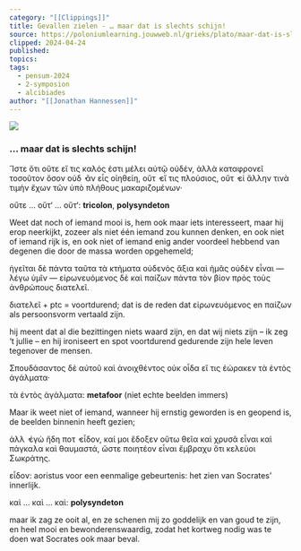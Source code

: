 ```yaml
---
category: "[[Clippings]]"
title: Gevallen zielen - … maar dat is slechts schijn!
source: https://poloniumlearning.jouwweb.nl/grieks/plato/maar-dat-is-slechts-schijn
clipped: 2024-04-24
published:
topics:
tags:
  - pensum-2024
  - 2-symposion
  - alcibiades
author: "[[Jonathan Hannessen]]"
---
```


 [![](https://primary.jwwb.nl/public/z/z/j/temp-srmwdybokmzhdiosysoa/63e436f1-c61b-42b4-a4ad-00f870e10a93.gif?enable-io=true&enable=upscale&crop=480%2C60%2Cx0%2Cy20%2Csafe&width=313&height=39)](https://poloniumlearning.jouwweb.nl/grieks/plato)

### … maar dat is slechts schijn!

Ἵστε ὅτι οὔτε εἴ τις καλός ἐστι μέλει αὐτῷ οὐδέν, ἀλλὰ καταφρονεῖ τοσοῦτον ὅσον οὐδ ̓ ἂν εἷς οἰηθείη, οὔτ ̓ εἴ τις πλούσιος, οὔτ ̓ εἰ ἄλλην τινὰ τιμὴν ἔχων τῶν ὑπὸ πλήθους μακαριζομένων·

οὔτε … οὔτ‘ … οὔτ‘: **tricolon**, **polysyndeton**

Weet dat noch of iemand mooi is, hem ook maar iets interesseert, maar hij erop neerkijkt, zozeer als niet één iemand zou kunnen denken, en ook niet of iemand rijk is, en ook niet of iemand enig ander voordeel hebbend <is> van degenen die door de massa worden opgehemeld;

ἡγεῖται δὲ πάντα ταῦτα τὰ κτήματα οὐδενὸς ἄξια καὶ ἡμᾶς οὐδὲν εἶναι — λέγω ὑμῖν — εἰρωνευόμενος δὲ καὶ παίζων πάντα τὸν βίον πρὸς τοὺς ἀνθρώπους διατελεῖ.

διατελεῖ + ptc = voortdurend; dat is de reden dat εἰρωνευόμενος en παίζων als persoonsvorm vertaald zijn.

hij meent dat al die bezittingen niets waard zijn, en dat wij niets zijn – ik zeg ‘t jullie – en hij ironiseert en spot voortdurend gedurende zijn hele leven tegenover de mensen.

Σπουδάσαντος δὲ αὐτοῦ καὶ ἀνοιχθέντος οὐκ οἶδα εἴ τις ἑώρακεν τὰ ἐντὸς ἀγάλματα·

τὰ ἐντὸς ἀγάλματα: **metafoor** (niet echte beelden immers)

Maar ik weet niet of iemand, wanneer hij ernstig geworden is en geopend is, de beelden binnenin heeft gezien;

ἀλλ ̓ ἐγὼ ἤδη ποτ ̓ εἶδον, καί μοι ἔδοξεν οὕτω θεῖα καὶ χρυσᾶ εἶναι καὶ πάγκαλα καὶ θαυμαστά, ὥστε ποιητέον εἶναι ἔμβραχυ ὅτι κελεύοι Σωκράτης.

εἶδον: aoristus voor een eenmalige gebeurtenis: het zien van Socrates’ innerlijk.

καὶ … καὶ … καὶ: **polysyndeton**

maar ik zag ze ooit al, en ze schenen mij zo goddelijk en van goud te zijn, en heel mooi en bewonderenswaardig, zodat het kortweg nodig was te doen wat Socrates ook maar beval.

